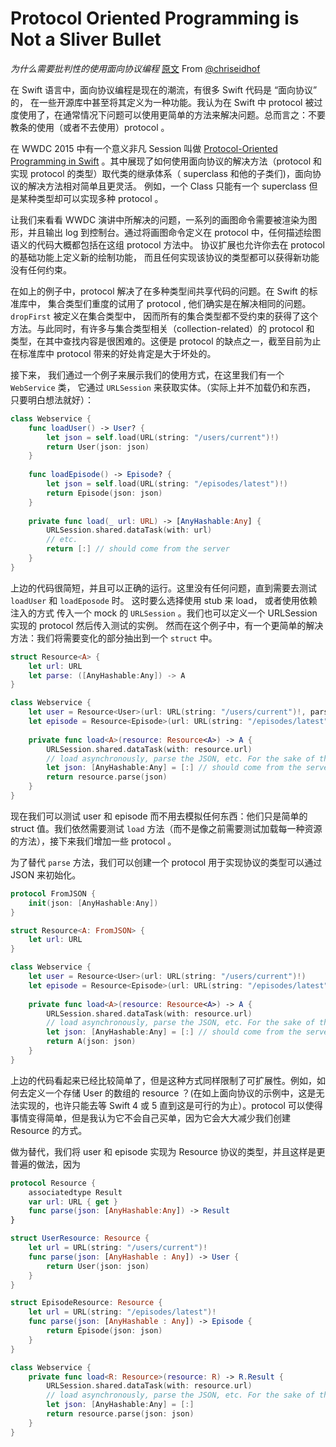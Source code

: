 # Protocol Oriented Programming is Not a Sliver Bullet 
*为什么需要批判性的使用面向协议编程*
[原文](http://chris.eidhof.nl/post/protocol-oriented-programming/)  From [@chriseidhof](http://www.twitter.com/chriseidhof/)

在 Swift 语言中，面向协议编程是现在的潮流，有很多 Swift 代码是 “面向协议” 的， 在一些开源库中甚至将其定义为一种功能。我认为在 Swift 中 protocol 被过度使用了，在通常情况下问题可以使用更简单的方法来解决问题。总而言之：不要教条的使用（或者不去使用）protocol 。

在 WWDC 2015 中有一个意义非凡 Session 叫做 [Protocol-Oriented Programming in Swift](https://developer.apple.com/videos/play/wwdc2015/408/) 。其中展现了如何使用面向协议的解决方法（protocol 和实现 protocol 的类型）取代类的继承体系（ superclass 和他的子类们)，面向协议的解决方法相对简单且更灵活。 例如，一个 Class 只能有一个 superclass 但是某种类型却可以实现多种 protocol 。

让我们来看看 WWDC  演讲中所解决的问题，一系列的画图命令需要被渲染为图形，并且输出 log 到控制台。通过将画图命令定义在 protocol 中，任何描述绘图语义的代码大概都包括在这组 protocol 方法中。 协议扩展也允许你去在 protocol 的基础功能上定义新的绘制功能， 而且任何实现该协议的类型都可以获得新功能没有任何约束。

在如上的例子中，protocol 解决了在多种类型间共享代码的问题。在 Swift 的标准库中， 集合类型们重度的试用了 protocol ,  他们确实是在解决相同的问题。`dropFirst`  被定义在集合类型中， 因而所有的集合类型都不受约束的获得了这个方法。与此同时，有许多与集合类型相关（collection-related）的 protocol 和 类型，在其中查找内容是很困难的。这便是 protocol 的缺点之一，截至目前为止在标准库中 protocol  带来的好处肯定是大于坏处的。

接下来， 我们通过一个例子来展示我们的使用方式，在这里我们有一个 `WebService`  类， 它通过 `URLSession`  来获取实体。（实际上并不加载仍和东西， 只要明白想法就好）：

``` swift
class Webservice {
    func loadUser() -> User? {
        let json = self.load(URL(string: "/users/current")!)
        return User(json: json)
    }
    
    func loadEpisode() -> Episode? {
        let json = self.load(URL(string: "/episodes/latest")!)
        return Episode(json: json)
    }
    
    private func load(_ url: URL) -> [AnyHashable:Any] {
        URLSession.shared.dataTask(with: url)
        // etc.
        return [:] // should come from the server
    }
}
```

上边的代码很简短，并且可以正确的运行。这里没有任何问题，直到需要去测试 `loadUser`  和 `loadEposode` 时。 这时要么选择使用 stub 来 load， 或者使用依赖注入的方式 传入一个 mock 的 `URLSession`  。我们也可以定义一个  URLSession 实现的 protocol  然后传入测试的实例。 然而在这个例子中，有一个更简单的解决方法：我们将需要变化的部分抽出到一个  `struct`  中。

``` swift
struct Resource<A> {
    let url: URL
    let parse: ([AnyHashable:Any]) -> A
}

class Webservice {
    let user = Resource<User>(url: URL(string: "/users/current")!, parse: User.init)
    let episode = Resource<Episode>(url: URL(string: "/episodes/latest")!, parse: Episode.init)
    
    private func load<A>(resource: Resource<A>) -> A {
        URLSession.shared.dataTask(with: resource.url)
        // load asynchronously, parse the JSON, etc. For the sake of the example, we directly return an empty result.
        let json: [AnyHashable:Any] = [:] // should come from the server
        return resource.parse(json)
    }
}
```

现在我们可以测试  user 和 episode 而不用去模拟任何东西：他们只是简单的 struct 值。我们依然需要测试 `load` 方法（而不是像之前需要测试加载每一种资源的方法），接下来我们增加一些 protocol 。

为了替代 `parse` 方法，我们可以创建一个 protocol 用于实现协议的类型可以通过 JSON 来初始化。

``` swift
protocol FromJSON {
    init(json: [AnyHashable:Any])
}

struct Resource<A: FromJSON> {
    let url: URL
}

class Webservice {
    let user = Resource<User>(url: URL(string: "/users/current")!)
    let episode = Resource<Episode>(url: URL(string: "/episodes/latest")!)
    
    private func load<A>(resource: Resource<A>) -> A {
        URLSession.shared.dataTask(with: resource.url)
        // load asynchronously, parse the JSON, etc. For the sake of the example, we directly return an empty result.
        let json: [AnyHashable:Any] = [:] // should come from the server
        return A(json: json)
    }
}
```

上边的代码看起来已经比较简单了，但是这种方式同样限制了可扩展性。例如，如何去定义一个存储 User 的数组的 resource ？(在如上面向协议的示例中，这是无法实现的，也许只能去等 Swift 4 或 5 直到这是可行的为止）。protocol 可以使得事情变得简单，但是我认为它不会自己买单，因为它会大大减少我们创建 Resource 的方式。

做为替代，我们将 user 和 episode 实现为 Resource 协议的类型，并且这样是更普遍的做法，因为

``` swift
protocol Resource {
    associatedtype Result
    var url: URL { get }
    func parse(json: [AnyHashable:Any]) -> Result
}

struct UserResource: Resource {
    let url = URL(string: "/users/current")!
    func parse(json: [AnyHashable : Any]) -> User {
        return User(json: json)
    }
}

struct EpisodeResource: Resource {
    let url = URL(string: "/episodes/latest")!
    func parse(json: [AnyHashable : Any]) -> Episode {
        return Episode(json: json)
    }
}

class Webservice {
    private func load<R: Resource>(resource: R) -> R.Result {
        URLSession.shared.dataTask(with: resource.url)
        // load asynchronously, parse the JSON, etc. For the sake of the example, we directly return an empty result.
        let json: [AnyHashable:Any] = [:]
        return resource.parse(json: json)
    }
}
```
